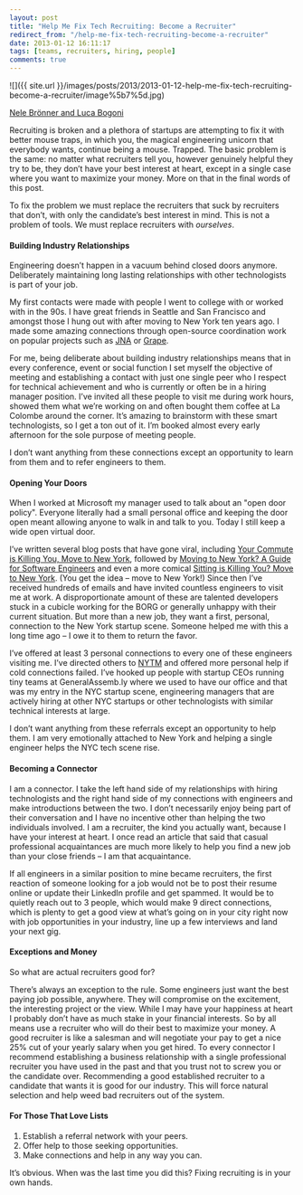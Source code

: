 ```yaml
---
layout: post
title: "Help Me Fix Tech Recruiting: Become a Recruiter"
redirect_from: "/help-me-fix-tech-recruiting-become-a-recruiter"
date: 2013-01-12 16:11:17
tags: [teams, recruiters, hiring, people]
comments: true
---
```

![]({{ site.url }}/images/posts/2013/2013-01-12-help-me-fix-tech-recruiting-become-a-recruiter/image%5b7%5d.jpg)

[Nele Brönner and Luca Bogoni](http://www.lucabogoni.com)

Recruiting is broken and a plethora of startups are attempting to fix it with better mouse traps, in which you, the magical engineering unicorn that everybody wants, continue being a mouse. Trapped. The basic problem is the same: no matter what recruiters tell you, however genuinely helpful they try to be, they don’t have your best interest at heart, except in a single case where you want to maximize your money. More on that in the final words of this post.

To fix the problem we must replace the recruiters that suck by recruiters that don’t, with only the candidate’s best interest in mind. This is not a problem of tools. We must replace recruiters with _ourselves_.

#### Building Industry Relationships

Engineering doesn’t happen in a vacuum behind closed doors anymore. Deliberately maintaining long lasting relationships with other technologists is part of your job.

My first contacts were made with people I went to college with or worked with in the 90s. I have great friends in Seattle and San Francisco and amongst those I hung out with after moving to New York ten years ago. I made some amazing connections through open-source coordination work on popular projects such as [JNA](https://github.com/twall/jna) or [Grape](https://github.com/intridea/grape).

For me, being deliberate about building industry relationships means that in every conference, event or social function I set myself the objective of meeting and establishing a contact with just one single peer who I respect for technical achievement and who is currently or often be in a hiring manager position. I’ve invited all these people to visit me during work hours, showed them what we’re working on and often bought them coffee at La Colombe around the corner. It’s amazing to brainstorm with these smart technologists, so I get a ton out of it. I’m booked almost every early afternoon for the sole purpose of meeting people.

I don’t want anything from these connections except an opportunity to learn from them and to refer engineers to them.

#### Opening Your Doors

When I worked at Microsoft my manager used to talk about an "open door policy". Everyone literally had a small personal office and keeping the door open meant allowing anyone to walk in and talk to you. Today I still keep a wide open virtual door.

I’ve written several blog posts that have gone viral, including [Your Commute is Killing You, Move to New York](http://www.dblock.org/your-commute-is-killing-you-move-to-new-york), followed by  [Moving to New York? A Guide for Software Engineers](/moving-to-new-york-a-guide-for-software-engineers) and even a more comical [Sitting is Killing You? Move to New York](/sitting-is-killing-you-move-to-new-york). (You get the idea – move to New York!) Since then I’ve received hundreds of emails and have invited countless engineers to visit me at work. A disproportionate amount of these are talented developers stuck in a cubicle working for the BORG or generally unhappy with their current situation. But more than a new job, they want a first, personal, connection to the New York startup scene. Someone helped me with this a long time ago – I owe it to them to return the favor.

I’ve offered at least 3 personal connections to every one of these engineers visiting me. I’ve directed others to [NYTM](http://nytm.org/made-in-nyc) and offered more personal help if cold connections failed. I’ve hooked up people with startup CEOs running tiny teams at GeneralAssemb.ly where we used to have our office and that was my entry in the NYC startup scene, engineering managers that are actively hiring at other NYC startups or other technologists with similar technical interests at large.

I don’t want anything from these referrals except an opportunity to help them. I am very emotionally attached to New York and helping a single engineer helps the NYC tech scene rise.

#### Becoming a Connector

I am a connector. I take the left hand side of my relationships with hiring technologists and the right hand side of my connections with engineers and make introductions between the two. I don’t necessarily enjoy being part of their conversation and I have no incentive other than helping the two individuals involved. I am a recruiter, the kind you actually want, because I have your interest at heart. I once read an article that said that casual professional acquaintances are much more likely to help you find a new job than your close friends – I am that acquaintance.

If all engineers in a similar position to mine became recruiters, the first reaction of someone looking for a job would not be to post their resume online or update their LinkedIn profile and get spammed. It would be to quietly reach out to 3 people, which would make 9 direct connections, which is plenty to get a good view at what’s going on in your city right now with job opportunities in your industry, line up a few interviews and land your next gig.

#### Exceptions and Money

So what are actual recruiters good for?

There’s always an exception to the rule. Some engineers just want the best paying job possible, anywhere. They will compromise on the excitement, the interesting project or the view. While I may have your happiness at heart I probably don’t have as much stake in your financial interests. So by all means use a recruiter who will do their best to maximize your money. A good recruiter is like a salesman and will negotiate your pay to get a nice 25% cut of your yearly salary when you get hired. To every connector I recommend establishing a business relationship with a single professional recruiter you have used in the past and that you trust not to screw you or the candidate over. Recommending a good established recruiter to a candidate that wants it is good for our industry. This will force natural selection and help weed bad recruiters out of the system.

#### For Those That Love Lists

1. Establish a referral network with your peers.
2. Offer help to those seeking opportunities.
3. Make connections and help in any way you can.

It’s obvious. When was the last time you did this? Fixing recruiting is in your own hands.
